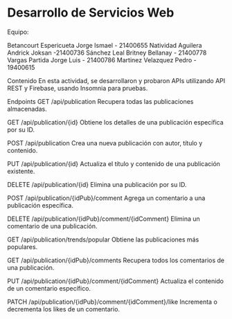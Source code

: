 # Desarrollo de Servicios Web

Equipo:

Betancourt Espericueta Jorge Ismael - 21400655
Natividad Aguilera Andrick Joksan -21400736
Sánchez Leal Britney Bellanay - 21400778
Vargas Partida Jorge Luis - 21400786
Martinez Velazquez Pedro - 19400615

Contenido
En esta actividad, se desarrollaron y probaron APIs utilizando API REST y Firebase, usando Insomnia para pruebas.

Endpoints
GET /api/publication
Recupera todas las publicaciones almacenadas.

GET /api/publication/{id}
Obtiene los detalles de una publicación específica por su ID.

POST /api/publication
Crea una nueva publicación con autor, título y contenido.

PUT /api/publication/{id}
Actualiza el título y contenido de una publicación existente.

DELETE /api/publication/{id}
Elimina una publicación por su ID.

POST /api/publication/{idPub}/comment
Agrega un comentario a una publicación específica.

DELETE /api/publication/{idPub}/comment/{idComment}
Elimina un comentario de una publicación.

GET /api/publication/trends/popular
Obtiene las publicaciones más populares.

GET /api/publication/{idPub}/comments
Recupera todos los comentarios de una publicación.

PUT /api/publication/{idPub}/comment/{idComment}
Actualiza el contenido de un comentario específico.

PATCH /api/publication/{idPub}/comment/{idComment}/like
Incrementa o decrementa los likes de un comentario.
